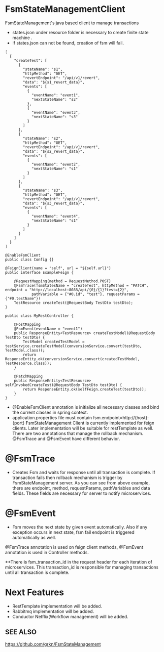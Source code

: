 # FsmStateManagementClient
FsmStateManagement's java based client to manage transactions

- states.json under resource folder is necessary to create finite state machine .
- If states.json can not be found, creation of fsm will fail.

```
[
  {
    "createTest": [
      {
        "stateName": "s1",
        "httpMethod": "GET",
        "revertEndpoint": "/api/v1/revert",
        "data": "${s1_revert_data}",
        "events": [
          {
            "eventName": "event1",
            "nextStateName": "s2"
          },
          {
            "eventName": "event3",
            "nextStateName": "s3"
          }
        ]
      },
      {
        "stateName": "s2",
        "httpMethod": "GET",
        "revertEndpoint": "/api/v1/revert",
        "data": "${s2_revert_data}",
        "events": [
          {
            "eventName": "event2",
            "nextStateName": "s1"
          }
        ]
      },
      {
        "stateName": "s3",
        "httpMethod": "GET",
        "revertEndpoint": "/api/v1/revert",
        "data": "${s3_revert_data}",
        "events": [
          {
            "eventName": "event4",
            "nextStateName": "s1"
          }
        ]
      }
    ]
  }
]

```

```
@EnableFsmClient
public class Config {}

@FeignClient(name = "self", url = "${self.url}")
public interface ExampleFeign {

    @RequestMapping(method = RequestMethod.POST)
    @FsmTrace(fsmStatesName = "createTest", httpMethod = "PATCH", endpoint = "http://localhost:8088/api/{0}/{1}?test={2}",
            pathVariable = {"#0.id", "test"}, requestParams = {"#0.testName"})
    TestResource createTest(@RequestBody TestDto testDto);
}

public class MyRestController {

    @PostMapping
    @FsmEvent(eventName = "event1")
    public ResponseEntity<TestResource> createTestModel(@RequestBody TestDto testDto) {
        TestModel createdTestModel = testService.createTestModel(conversionService.convert(testDto, TestModel.class));
        return ResponseEntity.ok(conversionService.convert(createdTestModel, TestResource.class));
    }

    @PatchMapping
    public ResponseEntity<TestResource> selfInvokedCreateTest(@RequestBody TestDto testDto) {
        return ResponseEntity.ok(selfFeign.createTest(testDto));
    }
}

```
- @EnableFsmClient annotation is initialize all necessary classes and bind the current classes in spring context.
- application.properties file must contain fsm.endpoint=http://{host}:{port}
FsmStateManagement Client is currently implemented for feign clients. Later implementation will be suitable for restTemplate as well.
There are two annotations that manage the rollback mechanism. @FsmTrace and @FsmEvent have different behavior.

# @FsmTrace
 -  Creates Fsm and waits for response until all transaction is complete. If transaction fails then rollback mechanism is trigger by FsmStateManagement server. As you can see from above example, there are endpoint, method, requestParams, pathVariables and data fields.
These fields are necessary for server to notify microservices.

# @FsmEvent
- Fsm moves the next state by given event automatically. Also if any exception occurs in next state, fsm fail endpoint is triggered automatically as well.


@FsmTrace annotation is used on feign client methods, @FsmEvent annotation is used in Controller methods.


**There is fsm_transaction_id in the request header for each iteration of microservices. This transaction_id is responsible for managing transactions until all transaction is complete.


# Next Features
- RestTemplate implementation will be added.
- Rabbitmq implementation will be added.
- Conductor Netflix(Workflow management) will be added.

## SEE ALSO
https://github.com/grkn/FsmStateManagement



